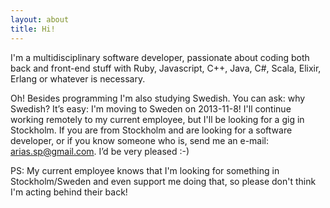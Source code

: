 ```yaml
---
layout: about
title: Hi!
---
```


I'm a multidisciplinary software developer, passionate about coding both back and front-end stuff with Ruby, Javascript, C++, Java, C#, Scala, Elixir, Erlang or whatever is necessary.

Oh! Besides programming I'm also studying Swedish. You can ask: why Swedish? It’s easy: I'm moving to Sweden on 2013-11-8! I'll continue working remotely to my current employee, but I'll be looking for a gig in Stockholm. If you are from Stockholm and are looking for a software developer, or if you know someone who is, send me an e-mail: <arias.sp@gmail.com>. I’d be very pleased :-)

PS: My current employee knows that I'm looking for something in Stockholm/Sweden and even support me doing that, so please don't think I'm acting behind their back!